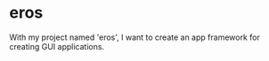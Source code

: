 # eros

With my project named 'eros', I want to create an app framework for creating
GUI applications.
